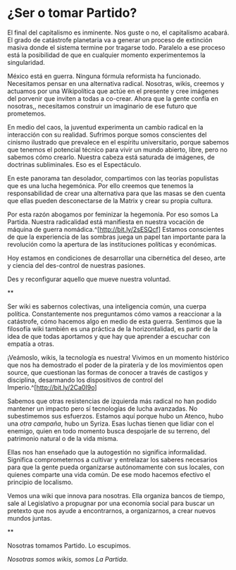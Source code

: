 # ¿Ser o tomar Partido?

El final del capitalismo es inminente. Nos guste o no, el capitalismo
acabará. El grado de catástrofe planetaria va a generar un proceso de
extinción masiva donde el sistema termine por tragarse todo. Paralelo a
ese proceso está la posibilidad de que en cualquier momento
experimentemos la singularidad.

México está en guerra. Ninguna fórmula reformista ha funcionado.
Necesitamos pensar en una alternativa radical. Nosotras, wikis, creemos
y actuamos por una Wikipolítica que actúe en el presente y cree imágenes
del porvenir que inviten a todas a co-crear. Ahora que la gente confía
en nosotras,, necesitamos construir un imaginario de ese futuro que
prometemos.

En medio del caos, la juventud experimenta un cambio radical en la
interacción con su realidad. Sufrimos porque somos conscientes del
cinismo ilustrado que prevalece en el espíritu universitario, porque
sabemos que tenemos el potencial técnico para vivir un mundo abierto,
libre, pero no sabemos cómo crearlo. Nuestra cabeza está saturada de
imágenes, de doctrinas subliminales. Eso es el Espectáculo.

En este panorama tan desolador, compartimos con las teorías populistas
que es una lucha hegemónica. Por ello creemos que tenemos la
responsabilidad de crear una alternativa para que las masas se den
cuenta que ellas pueden desconectarse de la Matrix y crear su propia
cultura.

Por esta razón abogamos por feminizar la hegemonía. Por eso somos La
Partida. Nuestra radicalidad está manifiesta en nuestra vocación de
máquina de guerra nomádica.^[http://bit.ly/2sESQcf] Estamos conscientes de que la
experiencia de las sombras juega un papel tan importante para la
revolución como la apertura de las instituciones políticas y económicas.

Hoy estamos en condiciones de desarrollar una cibernética del deseo,
arte y ciencia del des-control de nuestras pasiones.

Des y reconfigurar aquello que mueve nuestra voluntad.

\*\*

Ser wiki es sabernos colectivas, una inteligencia común, una cuerpa
política. Constantemente nos preguntamos cómo vamos a reaccionar a la
catástrofe, cómo hacemos algo en medio de esta guerra. Sentimos que la
filosofía wiki también es una práctica de la horizontalidad, es partir
de la idea de que todas aportamos y que hay que aprender a escuchar con
empatía a otras.

¡Veámoslo, wikis, la tecnología es nuestra! Vivimos en un momento
histórico que nos ha demostrado el poder de la piratería y de los
movimientos open source, que cuestionan las formas de conocer a través
de castigos y disciplina, desarmando los dispositivos de control del
Imperio.^[http://bit.ly/2Ca0I9o]

Sabemos que otras resistencias de izquierda más radical no han podido
mantener un impacto pero sí tecnologías de lucha avanzadas. No
subestimemos sus esfuerzos. Estamos aquí porque hubo un Atenco, hubo una
*otra campaña*, hubo un Syriza. Esas luchas tienen que lidiar con el
enemigo, quien en todo momento busca despojarle de su terreno, del
patrimonio natural o de la vida misma.

Ellas nos han enseñado que la autogestión no significa informalidad.
Significa comprometernos a cultivar y entrelazar los saberes necesarios
para que la gente pueda organizarse autónomamente con sus locales, con
quienes comparte una vida común. De ese modo hacemos efectivo el
principio de localismo.

Vemos una wiki que innova para nosotras. Ella organiza bancos de tiempo,
sale al Legislativo a propugnar por una economía social para buscar un
pretexto que nos ayude a encontrarnos, a organizarnos, a crear nuevos
mundos juntas.

\*\*

Nosotras tomamos Partido. Lo escupimos.

*Nosotras somos wikis, somos La Partida.*

